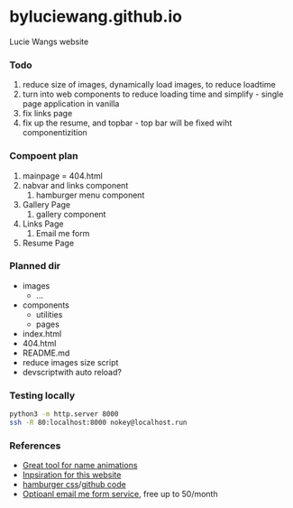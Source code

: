 # byluciewang.github.io
Lucie Wangs website

### Todo
1. reduce size of images, dynamically load images, to reduce loadtime
2. turn into web components to reduce loading time and simplify - single page application in vanilla
3. fix links page
4. fix up the resume, and topbar - top bar will be fixed wiht componentizition

### Compoent plan
1. mainpage = 404.html
2. nabvar and links component
   1. hamburger menu component
3. Gallery Page
   1. gallery component
4. Links Page
   1. Email me form
5. Resume Page

### Planned dir
- images
  - ...
- components
  - utilities
  - pages
- index.html
- 404.html
- README.md
- reduce images size script
- devscriptwith auto reload?

### Testing locally
```bash
python3 -m http.server 8000
ssh -R 80:localhost:8000 nokey@localhost.run
```

### References
- [Great tool for name animations](https://akashraj9828.github.io/svg-text-animation-generator/)
- [Inpsiration for this website](https://www.jomei.com)
- [hamburger css](https://jonsuh.com/hamburgers/)/[github code](https://github.com/jonsuh/hamburgers)
- [Optioanl email me form service](https://formspree.io/plans), free up to 50/month